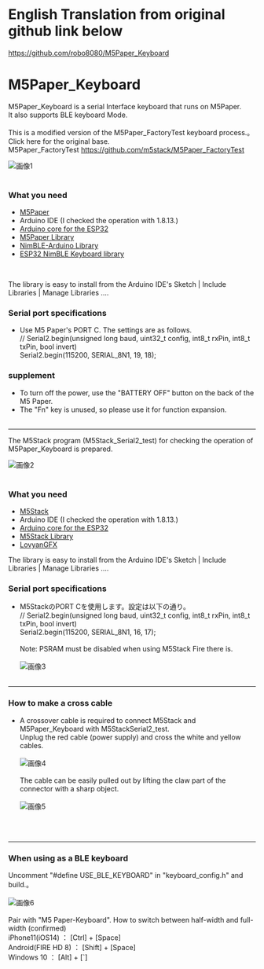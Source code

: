 # English Translation from original github link below
https://github.com/robo8080/M5Paper_Keyboard <br>

# M5Paper_Keyboard
M5Paper_Keyboard is a serial Interface keyboard that runs on M5Paper.<br>
It also supports BLE keyboard Mode.<br><br>
This is a modified version of the M5Paper_FactoryTest keyboard process.。<br>
Click here for the original base.<br>
M5Paper_FactoryTest <https://github.com/m5stack/M5Paper_FactoryTest><br>

![画像1](images/image1.png)<br><br>

### What you need ###
* [M5Paper](http://www.m5stack.com/ "Title")<br>
* Arduino IDE (I checked the operation with 1.8.13.)<br>
* [Arduino core for the ESP32](https://github.com/espressif/arduino-esp32 "Title")
* [M5Paper Library](https://github.com/m5stack/M5EPD "Title")
* [NimBLE-Arduino Library](https://github.com/h2zero/NimBLE-Arduino "Title") 
* [ESP32 NimBLE Keyboard library](https://github.com/wakwak-koba/ESP32-NimBLE-Keyboard "Title") 
<br>

The library is easy to install from the Arduino IDE's Sketch | Include Libraries | Manage Libraries ....

### Serial port specifications ###
* Use M5 Paper's PORT C. The settings are as follows.<br>
    // Serial2.begin(unsigned long baud, uint32_t config, int8_t rxPin, int8_t txPin, bool invert)<br>
    Serial2.begin(115200, SERIAL_8N1, 19, 18);

### supplement ###
* To turn off the power, use the "BATTERY OFF" button on the back of the M5 Paper.<br>
* The "Fn" key is unused, so please use it for function expansion.<br><br>

---

The M5Stack program (M5Stack_Serial2_test) for checking the operation of M5Paper_Keyboard is prepared.<br>

![画像2](images/image2.png)<br><br>

### What you need ###
* [M5Stack](http://www.m5stack.com/ "Title")<br>
* Arduino IDE (I checked the operation with 1.8.13.)<br>
* [Arduino core for the ESP32](https://github.com/espressif/arduino-esp32 "Title")<br>
* [M5Stack Library](https://github.com/m5stack/M5Stack "Title")
* [LovyanGFX](https://github.com/lovyan03/LovyanGFX "Title")

The library is easy to install from the Arduino IDE's Sketch | Include Libraries | Manage Libraries ....

### Serial port specifications ###
* M5StackのPORT Cを使用します。設定は以下の通り。<br>
    // Serial2.begin(unsigned long baud, uint32_t config, int8_t rxPin, int8_t txPin, bool invert)<br>
    Serial2.begin(115200, SERIAL_8N1, 16, 17);<br><br>
Note: PSRAM must be disabled when using M5Stack Fire there is.<br><br>
![画像3](images/image3.png)<br><br>

---

### How to make a cross cable ###
* A crossover cable is required to connect M5Stack and M5Paper_Keyboard with M5StackSerial2_test.<br>
Unplug the red cable (power supply) and cross the white and yellow cables.<br><br>
![画像4](images/image4.png)<br><br>
The cable can be easily pulled out by lifting the claw part of the connector with a sharp object. <br><br>
![画像5](images/image5.png)<br><br>
<br>

---

### When using as a BLE keyboard ###

Uncomment "#define USE_BLE_KEYBOARD" in "keyboard_config.h" and build.。<br><br>
![画像6](images/image6.png)<br><br>
Pair with "M5 Paper-Keyboard".
How to switch between half-width and full-width (confirmed)<br>
iPhone11(iOS14) ： [Ctrl] + [Space]<br>
Android(FIRE HD 8) ： [Shift] + [Space]<br>
Windows 10 ： [Alt] + [`]<br>
<br><br>

